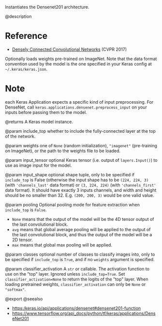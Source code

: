 Instantiates the Densenet201 architecture.

@description

# Reference
- [Densely Connected Convolutional Networks](
    https://arxiv.org/abs/1608.06993) (CVPR 2017)

Optionally loads weights pre-trained on ImageNet.
Note that the data format convention used by the model is
the one specified in your Keras config at `~/.keras/keras.json`.

# Note
each Keras Application expects a specific kind of input preprocessing.
For DenseNet, call `keras.applications.densenet.preprocess_input`
on your inputs before passing them to the model.

@returns
    A Keras model instance.

@param include_top
whether to include the fully-connected
layer at the top of the network.

@param weights
one of `None` (random initialization),
`"imagenet"` (pre-training on ImageNet),
or the path to the weights file to be loaded.

@param input_tensor
optional Keras tensor
(i.e. output of `layers.Input()`)
to use as image input for the model.

@param input_shape
optional shape tuple, only to be specified
if `include_top` is False (otherwise the input shape
has to be `(224, 224, 3)` (with `'channels_last'` data format)
or `(3, 224, 224)` (with `'channels_first'` data format).
It should have exactly 3 inputs channels,
and width and height should be no smaller than 32.
E.g. `(200, 200, 3)` would be one valid value.

@param pooling
Optional pooling mode for feature extraction
when `include_top` is `False`.
- `None` means that the output of the model will be
    the 4D tensor output of the
    last convolutional block.
- `avg` means that global average pooling
    will be applied to the output of the
    last convolutional block, and thus
    the output of the model will be a 2D tensor.
- `max` means that global max pooling will
    be applied.

@param classes
optional number of classes to classify images
into, only to be specified if `include_top` is `True`, and
if no `weights` argument is specified.

@param classifier_activation
A `str` or callable.
The activation function to use
on the "top" layer. Ignored unless `include_top=True`. Set
`classifier_activation=None` to return the logits
of the "top" layer. When loading pretrained weights,
`classifier_activation` can only be `None` or `"softmax"`.

@export
@seealso
+ <https:/keras.io/api/applications/densenet#densenet201-function>
+ <https://www.tensorflow.org/api_docs/python/tf/keras/applications/DenseNet201>
